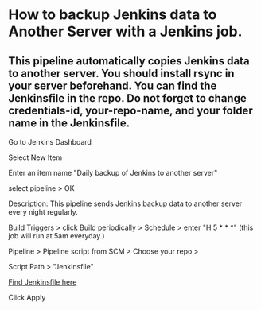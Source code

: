 # How to backup Jenkins data to Another Server with a Jenkins job.
## This pipeline automatically copies Jenkins data to another server. You should install rsync in your server beforehand. You can find the Jenkinsfile in the repo. Do not forget to change credentials-id, your-repo-name, and your folder name in the Jenkinsfile.

Go to Jenkins Dashboard

Select New Item

Enter an item name "Daily backup of Jenkins to another server"

select pipeline > OK

Description: This pipeline sends Jenkins backup data to another server every night regularly.

Build Triggers > click Build periodically > Schedule > enter "H 5 * * *" (this job will run at 5am everyday.)

Pipeline > Pipeline script from SCM > Choose your repo >

Script Path > "Jenkinsfile"

[Find Jenkinsfile here](/04_backup-jenkins-data-to-another-server-with-jenkins-job/Jenkinsfile-for-to-backup-anonther-server)

Click Apply
